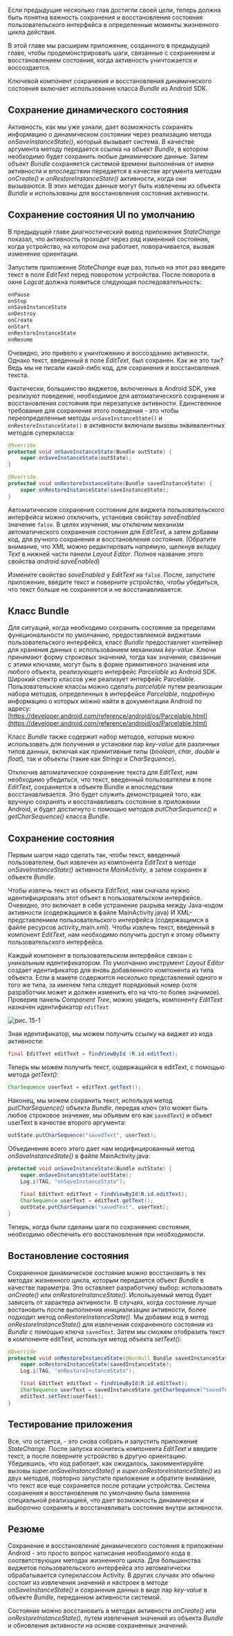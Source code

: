 Если предыдущие несколько глав достигли своей цели, теперь должна быть понятна важность сохранения и восстановления состояния пользовательского интерфейса в определенные моменты жизненного цикла действия. 

В этой главе мы расширим приложение, созданного в предыдущей главе, чтобы продемонстрировать шаги, связанные с сохранением и восстановлением состояния, когда активность уничтожается и воссоздается. 

Ключевой компонент сохранения и восстановления динамического состояния включает использование класса *Bundle* из Android SDK.

## Сохранение динамического состояния
Активность, как мы уже узнали, дает возможность сохранять информацию о динамическом состоянии через реализацию метода *onSaveInstanceState()*, который вызывает система. В качестве аргумента методу передается ссылка на объект *Bundle*, в котором необходимо будет сохранить любые динамические данные. Затем объект *Bundle* сохраняется системой времени выполнения от имени активности и впоследствии передается в качестве аргумента методам *onCreate()* и *onRestoreInstanceState()* активности, когда они вызываются. В этих методах данные могут быть извлечены из объекта *Bundle* и использованы для восстановления состояния активности.

## Сохранение состояния UI по умолчанию
В предыдущей главе диагностический вывод приложения *StateChange* показал, что активность проходит через ряд изменений состояния, когда устройство, на котором она работает, поворачивается, вызвая изменение ориентации.

Запустите приложение *StateChange* еще раз, только на этот раз введите текст в поле *EditText* перед поворотом устройства. После поворота в окне *Logcat* должна появиться следующая последовательность:
```txt
onPause 
onStop 
onSaveInstanceState 
onDestroy 
onCreate 
onStart 
onRestoreInstanceState 
onResume
```
Очевидно, это привело к уничтожению и воссозданию активности. Однако текст, введенный в поле *EditText*, был сохранен. Как же это так? Ведь мы не писали какой-либо код, для сохранения и восстановления текста.

Фактически, большинство виджетов, включенных в Android SDK, уже реализуют поведение, необходимое для автоматического сохранения и восстановления состояния при перезапуске активности. Единственное требование для сохранения этого поведения - это чтобы переопределенные методы ```onSaveInstanceState()``` и ```onRestoreInstanceState()``` в активности включали вызовы эквивалентных методов суперкласса:
```java
@Override 
protected void onSaveInstanceState(Bundle outState) {
    super.onSaveInstanceState(outState); 
} 

@Override 
protected void onRestoreInstanceState(Bundle savedInstanceState) {
    super.onRestoreInstanceState(saveInstanceState); 
}
```
Автоматическое сохранение состояния для виджета пользовательского интерфейса можно отключить, установив свойству *saveEnabled* значение ```false```. В целях изучения, мы отключим механизм автоматического сохранения состояния для *EditText*, а затем добавим код, для ручного сохранения и восстановления состояния. (Обратите внимание, что XML можно редактировать напрямую, щелкнув вкладку *Text* в нижней части панели *Layout Editor*. Полное название этого свойства *android:saveEnabled*)

Измените свойство *saveEnabled* у *EditText* на ```false```. После, запустите приложение, введите текст и поверните устройство, чтобы убедиться, что текст больше не сохраняется и не восстанавливается.

## Класс Bundle
Для ситуаций, когда необходимо сохранить состояние за пределами функциональности по умолчанию, предоставляемой виджетами пользовательского интерфейса, класс *Bundle* предоставляет контейнер для хранения данных с использованием механизма *key-value*. Ключи принимают форму строковых значений, тогда как значения, связанные с этими ключами, могут быть в форме примитивного значения или любого объекта, реализующего интерфейс *Parcelable* из Android SDK. Широкий спектр классов уже реализует интерфейс Parcelable. Пользовательские классы можно сделать *parcelable* путем реализации набора методов, определенных в интерфейсе *Parcelable*, подробную информацию о которых можно найти в документации Android по адресу: [https://developer.android.com/reference/android/os/Parcelable.html](https://developer.android.com/reference/android/os/Parcelable.html)

Класс *Bundle* также содержит набор методов, которые можно использовать для получения и установки пар *key-value* для различных типов данных, включая как примитивные типы (*boolean*, *char*, *double* и *float*), так и объекты (такие как *Strings* и *CharSequence*). 

Отключив автоматическое сохранение текста для *EditText*, нам необходимо убедиться, что текст, введенный пользователем в поле *EditText*, сохраняется в объекте Bundle и впоследствии восстанавливается. Это будет служить демонстрацией того, как вручную сохранять и восстанавливать состояние в приложении Android, и будет достигнуто с помощью методов *putCharSequence()* и *getCharSequence()* класса *Bundle*.

## Сохранение состояния
Первым шагом надо сделать так, чтобы текст, введенный пользователем, был извлечен из компонента *EditText* в методе *onSaveInstanceState()* активности *MainActivity*, а затем сохранен в объекте *Bundle*.

Чтобы извлечь текст из объекта *EditText*, нам сначала нужно идентифицировать этот объект в пользовательском интерфейсе. Очевидно, это включает в себя устранение разрыва между Java-кодом активности (содержащимся в файле MainActivity.java) И XML-представлением пользовательского интерфейса (содержащимся в файле ресурсов activity_main.xml). Чтобы извлечь текст, введенный в компонент *EditText*, нам необходимо получить доступ к этому объекту пользовательского интерфейса.

Каждый компонент в пользовательском интерфейсе связан с уникальным идентификатором. По умолчанию инструмент *Layout Editor* создает идентификатор для вновь добавленного компонента из типа объекта. Если в макете содержится несколько представлений одного и того же типа, за именем типа следует порядковый номер (хотя разработчик может и должен изменить его на что-то более значимое). Проверив панель *Component Tree*, можно увидеть, компоненту *EditText* назначен идентификатор ```editText```

![рис. 15-1](assets/15-1.png)

Зная идентификатор, мы можем получить ссылку на виджет из кода активности: 
```java
final EditText editText = findViewById (R.id.editText); 
```
Теперь мы можем получить текст, содержащийся в editText, с помощью метода *getText()*:
```java
CharSequence userText = editText.getText();
```
Наконец, мы можем сохранить текст, используя метод *putCharSequence()* объекта *Bundle*, передав ключ (это может быть любое строковое значение, мы объявим его как ```savedText```) и объект userText в качестве второго аргумента: 
```java
outState.putCharSequence("savedText", userText); 
```
Объединение всего этого дает нам модифицированный метод *onSaveInstanceState()* в файле MainActivity.java:
```java
protected void onSaveInstanceState(Bundle outState) { 
    super.onSaveInstanceState(outState);
    Log.i(TAG, "onSaveInstanceState"); 
    
    final EditText editText = findViewById(R.id.editText); 
    CharSequence userText = editText.getText(); 
    outState.putCharSequence("savedText", userText); 
} 
```
Теперь, когда были сделаны шаги по сохранению состояния, необходимо обеспечить его восстановления при необходимости.

## Востановление состояния
Сохраненное динамическое состояние можно восстановить в тех методах жизненного цикла, которым передается объект *Bundle* в качестве параметра. Это оставляет разработчику выбор: использовать *onCreate()* или *onRestoreInstanceState()*. Используемый метод будет зависеть от характера активности. В случаях, когда состояние лучше востановить после выполнения инициализации активности, более подходит метод *onRestoreInstanceState()*. Мы добавим код в метод *onRestoreInstanceState()* для извлечения сохраненного состояния из *Bundle* с помощью ключа ```savedText```. Затем мы cможем отобразить текст в компоненте editText, используя метод объекта *setText()*:
```java
@Override
protected void onRestoreInstanceState(@NonNull Bundle savedInstanceState) {
    super.onRestoreInstanceState(savedInstanceState);
    Log.i(TAG, "onRestoreInstanceState");

    final EditText editText = findViewById(R.id.editText);
    CharSequence userText = savedInstanceState.getCharSequence("savedText");
    editText.setText(userText);
}
```

## Тестирование приложения
Все, что остается, - это снова собрать и запустить приложение *StateChange*. После запуска коснитесь компонента *EditText* и введите текст, а после поверните устройство в другую ориентацию. Убедившись, что код работает, как ожидалось, закомментируйте вызовы *super.onSaveInstanceState()* и *super.onRestoreInstanceState()* из двух методов, повторно запустите приложение и обратите внимание, что текст все еще сохраняется после ротации устройства. Система сохранения и восстановления по умолчанию была заменена специальной реализацией, что дает возможность динамически и выборочно сохранять и восстанавливать состояние внутри активности.

## Резюме
Сохранение и восстановление динамического состояния в приложении Android - это просто вопрос написания необходимого кода в соответствующих методах жизненного цикла. Для большинства виджетов пользовательского интерфейса это автоматически обрабатывается суперклассом Activity. В других случаях это обычно состоит из извлечения значений и настроек в методе *onSaveInstanceState()* и сохранения данных в виде пар *key-value* в объекте *Bundle*, переданном активности системой. 

Состояние можно восстановить в методах активности *onCreate()* или *onRestoreInstanceState()*, путем извлечения значений из объекта *Bundle* и обновления активности на основе сохраненных значений.
